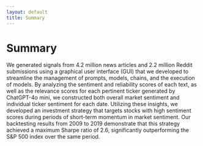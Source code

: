 ```yaml
---
layout: default
title: Summary
---
```


# Summary

We generated signals from 4.2 million news articles and 2.2 million Reddit submissions using a graphical user interface (GUI) that we developed to streamline the management of prompts, models, chains, and the execution of models. By analyzing the sentiment and reliability scores of each text, as well as the relevance scores for each pertinent ticker generated by ChatGPT-4o mini, we constructed both overall market sentiment and individual ticker sentiment for each date. Utilizing these insights, we developed an investment strategy that targets stocks with high sentiment scores during periods of short-term momentum in market sentiment. Our backtesting results from 2009 to 2019 demonstrate that this strategy achieved a maximum Sharpe ratio of 2.6, significantly outperforming the S&P 500 index over the same period.
